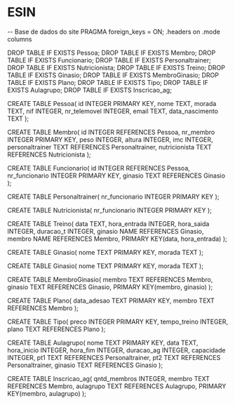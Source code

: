 # ESIN
-- Base de dados do site
PRAGMA foreign_keys = ON;
.headers on
.mode columns

DROP TABLE IF EXISTS Pessoa;
DROP TABLE IF EXISTS Membro; 
DROP TABLE IF EXISTS Funcionario;
DROP TABLE IF EXISTS Personaltrainer;
DROP TABLE IF EXISTS Nutricionista;
DROP TABLE IF EXISTS Treino;
DROP TABLE IF EXISTS Ginasio;
DROP TABLE IF EXISTS MembroGinasio;
DROP TABLE IF EXISTS Plano;
DROP TABLE IF EXISTS Tipo;
DROP TABLE IF EXISTS Aulagrupo;
DROP TABLE IF EXISTS Inscricao_ag;


CREATE TABLE Pessoa(
    id INTEGER PRIMARY KEY,
    nome TEXT,
    morada TEXT,
    nif INTEGER,
    nr_telemovel INTEGER,
    email TEXT,
    data_nascimento TEXT 
);

CREATE TABLE Membro(
    id INTEGER REFERENCES Pessoa,
    nr_membro INTEGER PRIMARY KEY,
    peso INTEGER,
    altura INTEGER,
    imc INTEGER,
    personaltrainer TEXT REFERENCES Personaltrainer,
    nutricionista TEXT REFERENCES Nutricionista
);

CREATE TABLE Funcionario(
    id INTEGER REFERENCES Pessoa,
    nr_funcionario INTEGER PRIMARY KEY,
    ginasio TEXT REFERENCES Ginasio
);

CREATE TABLE Personaltrainer(
    nr_funcionario INTEGER PRIMARY KEY
);

CREATE TABLE Nutricionista(
    nr_funcionario INTEGER PRIMARY KEY
);

CREATE TABLE Treino(
    data TEXT,
    hora_entrada INTEGER,
    hora_saida INTEGER,
    duracao_t INTEGER,
    ginasio NAME REFERENCES Ginasio,
    membro NAME REFERENCES Membro,
    PRIMARY KEY(data, hora_entrada)
);

CREATE TABLE Ginasio(
    nome TEXT PRIMARY KEY,
    morada TEXT
);

CREATE TABLE Ginasio(
    nome TEXT PRIMARY KEY,
    morada TEXT
);

CREATE TABLE MembroGinasio(
    membro TEXT REFERENCES Membro,
    ginasio TEXT REFERENCES Ginasio,
    PRIMARY KEY(membro, ginasio) 
);

CREATE TABLE Plano(
    data_adesao TEXT PRIMARY KEY,
    membro TEXT REFERENCES Membro
);

CREATE TABLE Tipo(
    preco INTEGER PRIMARY KEY,
    tempo_treino INTEGER,
    plano TEXT REFERENCES Plano
);

CREATE TABLE Aulagrupo(
    nome TEXT PRIMARY KEY,
    data TEXT,
    hora_inicio INTEGER,
    hora_fim INTEGER,
    duracao_ag INTEGER,
    capacidade INTEGER,
    pt1 TEXT REFERENCES Personaltrainer,
    pt2 TEXT REFERENCES Personaltrainer,
    ginasio TEXT REFERENCES Ginasio
);

CREATE TABLE Inscricao_ag(
    qntd_membros INTEGER,
    membro TEXT REFERENCES Membro,
    aulagrupo TEXT REFERENCES Aulagrupo,
    PRIMARY KEY(membro, aulagrupo)
);
